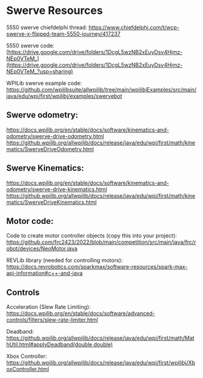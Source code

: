# Swerve Resources

5550 swerve chiefdelphi thread: https://www.chiefdelphi.com/t/wcp-swerve-x-flipped-team-5550-journey/417237

5550 swerve code: [https://drive.google.com/drive/folders/1DcgL5wzNB2xEuyDsv4Hjmz-NEp0VTeM_](https://drive.google.com/drive/folders/1DcgL5wzNB2xEuyDsv4Hjmz-NEp0VTeM_?usp=sharing)

WPILib swerve example code: https://github.com/wpilibsuite/allwpilib/tree/main/wpilibjExamples/src/main/java/edu/wpi/first/wpilibj/examples/swervebot

## Swerve odometry: 

https://docs.wpilib.org/en/stable/docs/software/kinematics-and-odometry/swerve-drive-odometry.html
https://github.wpilib.org/allwpilib/docs/release/java/edu/wpi/first/math/kinematics/SwerveDriveOdometry.html

## Swerve Kinematics:

https://docs.wpilib.org/en/stable/docs/software/kinematics-and-odometry/swerve-drive-kinematics.html
https://github.wpilib.org/allwpilib/docs/release/java/edu/wpi/first/math/kinematics/SwerveDriveKinematics.html

## Motor code:

Code to create motor controller objects (copy this into your project): https://github.com/frc2423/2022/blob/main/competition/src/main/java/frc/robot/devices/NeoMotor.java

REVLib library (needed for controlling motors): https://docs.revrobotics.com/sparkmax/software-resources/spark-max-api-information#c++-and-java

## Controls

Acceleration (Slew Rate Limiting): https://docs.wpilib.org/en/stable/docs/software/advanced-controls/filters/slew-rate-limiter.html

Deadband: https://github.wpilib.org/allwpilib/docs/release/java/edu/wpi/first/math/MathUtil.html#applyDeadband(double,double)

Xbox Controller: https://github.wpilib.org/allwpilib/docs/release/java/edu/wpi/first/wpilibj/XboxController.html
